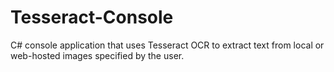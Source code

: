 # Tesseract-Console
C# console application that uses Tesseract OCR to extract text from local or web-hosted images specified by the user.
